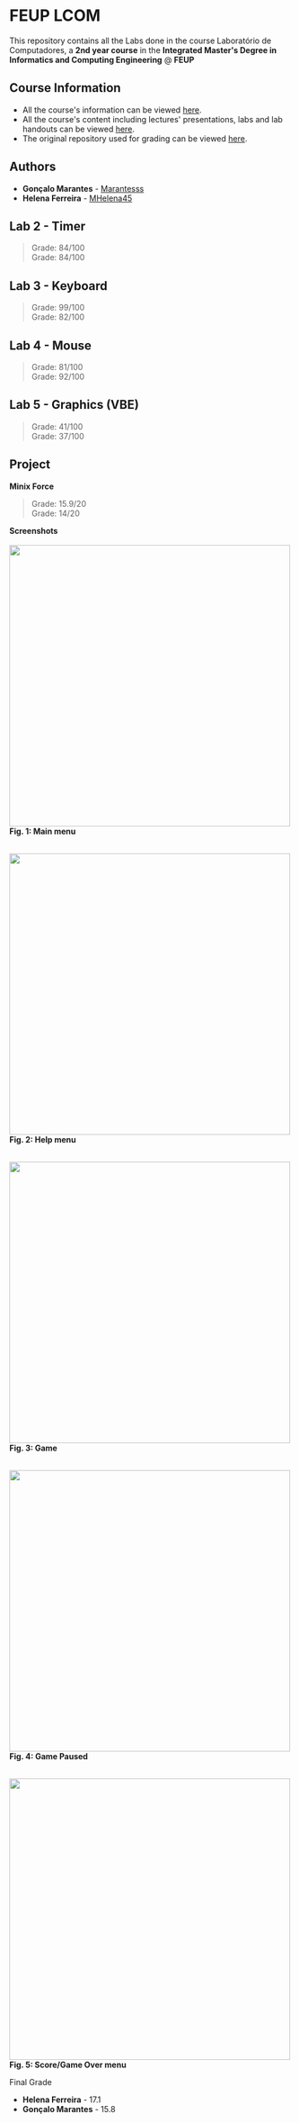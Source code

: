 # FEUP LCOM

This repository contains all the Labs done in the course Laboratório de Computadores, a **2nd year course** in the **Integrated Master's Degree in Informatics and Computing Engineering** @ **FEUP**

## Course Information

* All the course's information can be viewed [here](https://sigarra.up.pt/feup/pt/ucurr_geral.ficha_uc_view?pv_ocorrencia_id=419993).
* All the course's content including lectures' presentations, labs and lab handouts can be viewed [here](https://web.fe.up.pt/~pfs/aulas/lcom2018/).
* The original repository used for grading can be viewed [here](https://redmine.fe.up.pt/projects/lcom1819-t4g01).


## Authors

* **Gonçalo Marantes** - [Marantesss](https://github.com/Marantesss)
* **Helena Ferreira** - [MHelena45](https://github.com/MHelena45)

Lab 2 - Timer
----------
> Grade: 84/100 <br>
Grade: 84/100 <br>

Lab 3 - Keyboard
----------
> Grade: 99/100 <br>
 Grade: 82/100 <br>

Lab 4 - Mouse
----------
> Grade: 81/100 <br>
Grade: 92/100 <br>

Lab 5 - Graphics (VBE)
----------
> Grade: 41/100 <br>
Grade: 37/100 <br>

Project
----------

**Minix Force** <br>
> Grade: 15.9/20 <br>
Grade: 14/20 <br>

**Screenshots** <br> <br>
<img src="https://github.com/Marantesss/feup-lcom/blob/master/proj/doc/Images/Main_Menu.png" width="500"><br>
**Fig. 1: Main menu** <br><br>

<img src="https://github.com/Marantesss/feup-lcom/blob/master/proj/doc/Images/Help_Menu.png" width="500"><br>
**Fig. 2: Help menu** <br><br>

<img src="https://github.com/Marantesss/feup-lcom/blob/master/proj/doc/Images/In-game.png" width="500"><br>
**Fig. 3: Game** <br><br>

<img src="https://github.com/Marantesss/feup-lcom/blob/master/proj/doc/Images/In-game_paused.png" width="500"><br>
**Fig. 4: Game Paused** <br><br>

<img src="https://github.com/Marantesss/feup-lcom/blob/master/proj/doc/Images/Score_Menu.png" width="500"><br>
**Fig. 5: Score/Game Over menu**

Final Grade 
* **Helena Ferreira** - 17.1 <br>
* **Gonçalo Marantes** - 15.8

